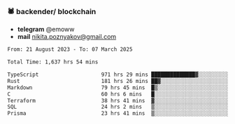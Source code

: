 ### 🕷 backender/ blockchain
- **telegram** @emoww
- **mail** nikita.poznyakov@gmail.com

<!--START_SECTION:waka-->

```txt
From: 21 August 2023 - To: 07 March 2025

Total Time: 1,637 hrs 54 mins

TypeScript                    971 hrs 29 mins ██████████████▓░░░░░░░░░░   59.12 %
Rust                          181 hrs 26 mins ██▓░░░░░░░░░░░░░░░░░░░░░░   11.04 %
Markdown                      79 hrs 45 mins  █▒░░░░░░░░░░░░░░░░░░░░░░░   04.85 %
C                             60 hrs 6 mins   █░░░░░░░░░░░░░░░░░░░░░░░░   03.66 %
Terraform                     38 hrs 41 mins  ▓░░░░░░░░░░░░░░░░░░░░░░░░   02.35 %
SQL                           24 hrs 2 mins   ▒░░░░░░░░░░░░░░░░░░░░░░░░   01.46 %
Prisma                        23 hrs 41 mins  ▒░░░░░░░░░░░░░░░░░░░░░░░░   01.44 %
```

<!--END_SECTION:waka-->





